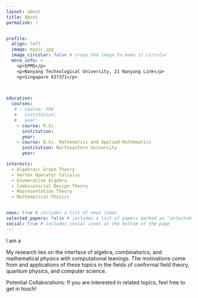 ```yaml
---
layout: about
title: About
permalink: /


profile:
  align: left
  image: mypic.jpg
  image_circular: false # crops the image to make it circular
  more_info: >
    <p>SPMS</p>
    <p>Nanyang Technological University, 21 Nanyang Link</p>
    <p>Singapore 637371</p>

     

education:
  courses:
   # - course: PhD
   #   institution: 
   #   year:
    - course: M.Sc. 
      institution: 
      year:
    - course: B.Sc. Mathematics and Applied Mathematics
      institution: Northeastern University
      year:

interests:
  - Algebraic Graph Theory
  - Vertex Operator Calculus
  - Enumerative Algebra
  - Combinatorial Design Theory
  - Representation Theory
  - Mathematical Physics


news: true # includes a list of news items
selected_papers: false # includes a list of papers marked as "selected={true}"
social: true # includes social icons at the bottom of the page
---
```


I am a

My research lies on the interface of algebra, combinatorics, and mathematical physics with computational leanings. The motivations come from and applications of these topics in the fields of conformal field theory, quantum physics, and computer science. 

Potential Collaborations: If you are interested in related topics, feel free to get in touch!
